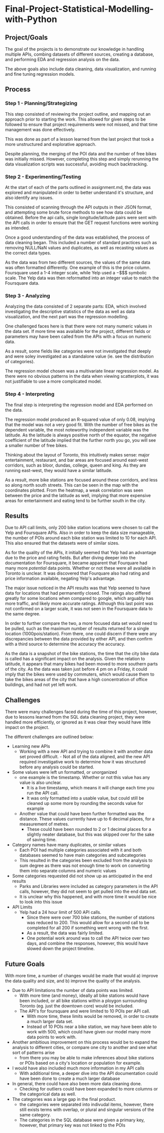 # Final-Project-Statistical-Modelling-with-Python

## Project/Goals
The goal of the projects is to demonstrate our knowledge in handling multiple APIs, combing datasets of different sources, creating a database, and performing EDA and regression analysis on the data. 

The above goals also include data cleaning, data visualization, and running and fine tuning regression models. 

## Process
### Step 1 - Planning/Strategizing
This step consisted of reviewing the project outline, and mapping out an approach prior to starting the work. This allowed for given steps to be followed to ensure that project requirements were not missed, and that time management was done effectively. 

This was done as part of a lesson learned from the last project that took a more unstructured and explorative approach. 

Despite planning, the merging of the POI data and the number of free bikes was initially missed. However, completing this step and simply rerunning the data visualization scripts was successful, avoiding much backtracking. 
### Step 2 - Experimenting/Testing
At the start of each of the parts outlined in assignment.md, the data was explored and manipulated in order to better understand it's structure, and also identify any issues. 

This consisted of scanning through the API outputs in their JSON format, and attempting some brute force methods to see how data could be obtained. Before the api calls, single longitude/latitude pairs were sent with the API calls in order to ensure that the GET request functions were working as intended. 

Once a good understanding of the data was established, the process of data cleaning began. This included a number of standard practices such as removing NULL/NaN values and duplicates, as well as recasting values as the correct data types. 

As the data was from two different sources, the values of the same data was often formatted differently. One example of this is the price column. Foursquare used a 1-4 integer scale, while Yelp used a $-$$$$ symbolic scale. The Yelp data was then reformatted into an integer value to match the Foursquare data. 

### Step 3 - Analyzing
Analyzing the data consisted of 2 separate parts: EDA, which involved investigating the descriptive statistics of the data as well as data visualization, and the next part was the regression modelling. 

One challenged faces here is that there were not many numeric values in the data set. If more time was available for the project, different fields or parameters may have been called from the APIs with a focus on numeric data. 

As a result, some fields like categories were not investigated that deeply and were soley investigated as a standalone value (ie. see the distribution of categories). 

The regression model chosen was a multivariate linear regression model. As there were no obvious patterns in the data when viewing scatterplots, it was not justifiable to use a more complicated model. 

### Step 4 - Interpreting
The final step is interpreting the regression model and EDA performed on the data. 

The regression model produced an R-squared value of only 0.08, implying that the model was not a very good fit. With the number of free bikes as the dependent variable, the most noteworthy independent variable was the latitude. As the latitude is always positive north of the equator, the negative coefficient of the latitude implied that the further north you go, you will see a smaller number of free bikes. 

Thinking about the layout of Toronto, this intuitively makes sense: major entertainment, restaurant, and bar areas are focused around east-west corridors, such as bloor, dundas, college, queen and king. As they are running east-west, they would have a similar latitude. 

As a result, more bike stations are focused around these corridors, and less so along north south streets. This can be seen in the map with the coordinates plotted. From the heatmap, a weak correlation was seen between the price and the latitude as well, implying that more expensive areas for entertainment and eating tend to be further south in the city.

## Results
Due to API call limits, only 200 bike station locations were chosen to call the Yelp and Foursquare APIs. Also in order to keep the data size manageable, the number of POIs around each bike station was limited to 10 for each API. This also ensured that the datasets were of similar sizes.

As for the quality of the APIs, it initially seemed that Yelp had an advantage due to the price and rating fields. But after diving deeper into the documentation for Foursquare, it became apparent that Fourquare had many more *potential* data points. Whether or not these were all available in Toronto is unclear. It was discovered that Fourquare also had rating and price information available, negating Yelp's advantage. 

The major issue noticed in the API results was that Yelp seemed to have data for locations that had permanently closed. The ratings also differed greatly for some locations when compared to google, which arguably has more traffic, and likely more accurate ratings. Although this last point was not confirmed on a larger scale, it was not seen in the Foursquare data to the same degree. 

In order to further compare the two, a more focused data set would need to be pulled, such as the maximum number of results returned for a single location (1000pois/station). From there, one could discern if there were any discrepancies between the data provided by either API, and then confirm with a third source to determine the accuracy the accuracy. 

As the data is a snapshot of the bike stations, the time that the city bike data is called has a significant impact on the analysis. Given the relation to latitude, it appears that many bikes had been moved to more southern parts of the city. As the data was taken just before 4 pm on a Friday, it could imply that the bikes were used by commuters, which would cause them to take the bikes areas of the city that have a high concentration of office buildings, and had not yet left work.  

## Challenges 
There were many challenges faced during the time of this project, however, due to lessons learned from the SQL data cleaning project, they were handled more efficiently, or ignored as it was clear they would have little impact on the project. 

The different challenges are outlined below:
- Learning new APIs
    - Working with a new API and trying to combine it with another data set proved difficult. - Not all of the data aligned, and the new API required investigative work to determine how it was structured before any analysis could be started. 
- Some values were left un formatted, or unorganized
    - one example is the timestamp. Whether or not this value has any value is also unclear. 
        - It is a live timestamp, which means it will change each time you run the API call. 
        - It was only formatted into a usable value, but could still be cleaned up some more by rounding the seconds value for example
    - Another value that could have been further formatted was the distance. These values currently have up to 6 decimal places, for a measurement of metres.
        - These could have been rounded to 2 or 1 decimal places for a slightly neater database, but this was skipped over for the sake of saving time.
- Category names have many duplicates, or similar values
    - Each POI had multiple categories associated with it and both databases seemed to have main categories and subcategories
    - This resulted in the categories been excluded from the analysis to sum degree as there was not enough time to work on converting them into separate columns and numeric values
- Some categories requested did not show up as anticipated in the end results
    - Parks and Libraries were included as category parameters in the API calls, however, they did not seem to get pulled into the end data set. 
    - It is unclear why this happened, and with more time it would be nice to look into this issue
- API Limits
    - Yelp had a 24 hour limit of 500 API calls.
         - Since there were over 700 bike stations, the number of stations was reduced to 200. This would allow for a second call to be completed for all 200 if something went wrong with the first. 
         - As a result, the data was fairly limited.
         - One potential work around was to call the API twice over two days, and combine the responses, however, this would have slowed down the project timeline. 

## Future Goals
With more time, a number of changes would be made that would a) improve the data quality and size, and b) improve the quality of the analysis. 

- Due to API limitations the number of data points was limited. 
    - With more time (and money), ideally all bike stations would have been included, or all bike stations within a ploygon surrounding Toronto (eg. just the downtown core) would be included. 
    - The API's for foursquare and were limited to 10 POIs per API call.
        - With more time, these limits would be removed, in order to create a much larger data set. 
        - Instead of 10 POIs near a bike station, we may have been able to work with 500, which could have given our model many more data points to work with. 
- Another ambitious improvement on this process would be to expand the analysis to different cities, or compare one city to another and see what sort of patterns arise
    - from there you may be able to make inferences about bike stations or POIs based on a city's location or population for example. 
- I would have also included much more information in my API calls
    - With additional time, a deeper dive into the API documentation could have been done to create a much larger database
- In general, there could have also been more data cleaning done.
    - Checking for outliers could have been expanded to more columns or the categorical data as well.
- The categories was a large gap in the final product. 
    - the categories were separated into indivudal items, however, there still exists terms with overlap, or plural and singular versions of the same category. 
    - The categories in the SQL database were given a primary key, however, that primary key was not linked to the POIs
